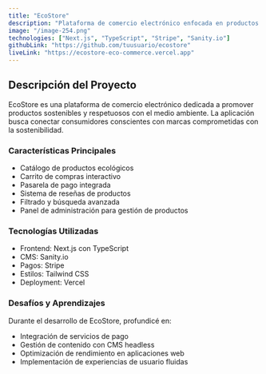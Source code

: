 ```yaml
---
title: "EcoStore"
description: "Plataforma de comercio electrónico enfocada en productos ecológicos y sostenibles"
image: "/image-254.png"
technologies: ["Next.js", "TypeScript", "Stripe", "Sanity.io"]
githubLink: "https://github.com/tuusuario/ecostore"
liveLink: "https://ecostore-eco-commerce.vercel.app"
---
```


## Descripción del Proyecto

EcoStore es una plataforma de comercio electrónico dedicada a promover productos sostenibles y respetuosos con el medio ambiente. La aplicación busca conectar consumidores conscientes con marcas comprometidas con la sostenibilidad.

### Características Principales

- Catálogo de productos ecológicos
- Carrito de compras interactivo
- Pasarela de pago integrada
- Sistema de reseñas de productos
- Filtrado y búsqueda avanzada
- Panel de administración para gestión de productos

### Tecnologías Utilizadas

- Frontend: Next.js con TypeScript
- CMS: Sanity.io
- Pagos: Stripe
- Estilos: Tailwind CSS
- Deployment: Vercel

### Desafíos y Aprendizajes

Durante el desarrollo de EcoStore, profundicé en:
- Integración de servicios de pago
- Gestión de contenido con CMS headless
- Optimización de rendimiento en aplicaciones web
- Implementación de experiencias de usuario fluidas